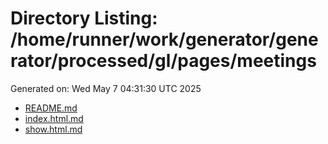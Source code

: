 # Directory Listing: /home/runner/work/generator/generator/processed/gl/pages/meetings
Generated on: Wed May  7 04:31:30 UTC 2025

- [README.md](README.md)
- [index.html.md](index.html.md)
- [show.html.md](show.html.md)
